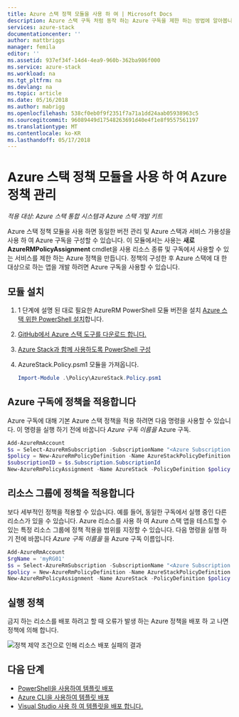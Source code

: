 ```yaml
---
title: Azure 스택 정책 모듈을 사용 하 여 | Microsoft Docs
description: Azure 스택 구독 처럼 동작 하는 Azure 구독을 제한 하는 방법에 알아봅니다
services: azure-stack
documentationcenter: ''
author: mattbriggs
manager: femila
editor: ''
ms.assetid: 937ef34f-14d4-4ea9-960b-362ba986f000
ms.service: azure-stack
ms.workload: na
ms.tgt_pltfrm: na
ms.devlang: na
ms.topic: article
ms.date: 05/16/2018
ms.author: mabrigg
ms.openlocfilehash: 538cf0eb0f9f2351f7a71a1dd24aab05938963c5
ms.sourcegitcommit: 96089449d17548263691d40e4f1e8f9557561197
ms.translationtype: MT
ms.contentlocale: ko-KR
ms.lasthandoff: 05/17/2018
---
```

# <a name="manage-azure-policy-using-the-azure-stack-policy-module"></a>Azure 스택 정책 모듈을 사용 하 여 Azure 정책 관리

*적용 대상: Azure 스택 통합 시스템과 Azure 스택 개발 키트*

Azure 스택 정책 모듈을 사용 하면 동일한 버전 관리 및 Azure 스택과 서비스 가용성을 사용 하 여 Azure 구독을 구성할 수 있습니다.  이 모듈에서는 사용는 **새로 AzureRMPolicyAssignment** cmdlet을 사용 리소스 종류 및 구독에서 사용할 수 있는 서비스를 제한 하는 Azure 정책을 만듭니다.  정책의 구성한 후 Azure 스택에 대 한 대상으로 하는 앱을 개발 하려면 Azure 구독을 사용할 수 있습니다.

## <a name="install-the-module"></a>모듈 설치

1. 1 단계에 설명 된 대로 필요한 AzureRM PowerShell 모듈 버전을 설치 [Azure 스택 위한 PowerShell 설치](azure-stack-powershell-install.md)합니다.
2. [GitHub에서 Azure 스택 도구를 다운로드 합니다.](azure-stack-powershell-download.md)
3. [Azure Stack과 함께 사용하도록 PowerShell 구성](azure-stack-powershell-configure-user.md)

4. AzureStack.Policy.psm1 모듈을 가져옵니다.

   ```PowerShell
   Import-Module .\Policy\AzureStack.Policy.psm1
   ```

## <a name="apply-policy-to-azure-subscription"></a>Azure 구독에 정책을 적용합니다

Azure 구독에 대해 기본 Azure 스택 정책을 적용 하려면 다음 명령을 사용할 수 있습니다. 이 명령을 실행 하기 전에 바꿉니다 *Azure 구독 이름을* Azure 구독.

```PowerShell
Add-AzureRmAccount
$s = Select-AzureRmSubscription -SubscriptionName "<Azure Subscription Name>"
$policy = New-AzureRmPolicyDefinition -Name AzureStackPolicyDefinition -Policy (Get-AzsPolicy)
$subscriptionID = $s.Subscription.SubscriptionId
New-AzureRmPolicyAssignment -Name AzureStack -PolicyDefinition $policy -Scope /subscriptions/$subscriptionID

```

## <a name="apply-policy-to-a-resource-group"></a>리소스 그룹에 정책을 적용합니다

보다 세부적인 정책을 적용할 수 있습니다. 예를 들어, 동일한 구독에서 실행 중인 다른 리소스가 있을 수 있습니다. Azure 리소스를 사용 하 여 Azure 스택 앱을 테스트할 수 있는 특정 리소스 그룹에 정책 적용을 범위를 지정할 수 있습니다. 다음 명령을 실행 하기 전에 바꿉니다 *Azure 구독 이름을* 을 Azure 구독 이름입니다.

```PowerShell
Add-AzureRmAccount
$rgName = 'myRG01'
$s = Select-AzureRmSubscription -SubscriptionName "<Azure Subscription Name>"
$policy = New-AzureRmPolicyDefinition -Name AzureStackPolicyDefinition -Policy (Get-AzsPolicy)
New-AzureRmPolicyAssignment -Name AzureStack -PolicyDefinition $policy -Scope /subscriptions/$subscriptionID/resourceGroups/$rgName

```

## <a name="policy-in-action"></a>실행 정책

금지 하는 리소스를 배포 하려고 할 때 오류가 발생 하는 Azure 정책을 배포 하 고 나면 정책에 의해 합니다.

![정책 제약 조건으로 인해 리소스 배포 실패의 결과](./media/azure-stack-policy-module/image1.png)

## <a name="next-steps"></a>다음 단계

* [PowerShell을 사용하여 템플릿 배포](azure-stack-deploy-template-powershell.md)
* [Azure CLI을 사용하여 템플릿 배포](azure-stack-deploy-template-command-line.md)
* [Visual Studio 사용 하 여 템플릿을 배포 합니다.](azure-stack-deploy-template-visual-studio.md)
